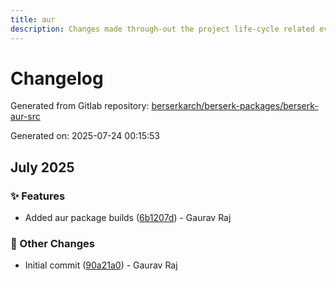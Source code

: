 ```yaml
---
title: aur
description: Changes made through-out the project life-cycle related everything.
---
```

# Changelog

Generated from Gitlab repository: [berserkarch/berserk-packages/berserk-aur-src](https://gitlab.com/berserkarch/berserk-packages/berserk-aur-src.git)

Generated on: 2025-07-24 00:15:53

## July 2025

### ✨ Features

- Added aur package builds ([6b1207d](https://gitlab.com/berserkarch/berserk-packages/berserk-aur-src.git/-/commit/6b1207d9ac22bf1f7843b1bbf30fa9db65df6bd9)) - Gaurav Raj

### 🔧 Other Changes

- Initial commit ([90a21a0](https://gitlab.com/berserkarch/berserk-packages/berserk-aur-src.git/-/commit/90a21a0f4c93dc696f4ebd137e2985d1de0f35df)) - Gaurav Raj


